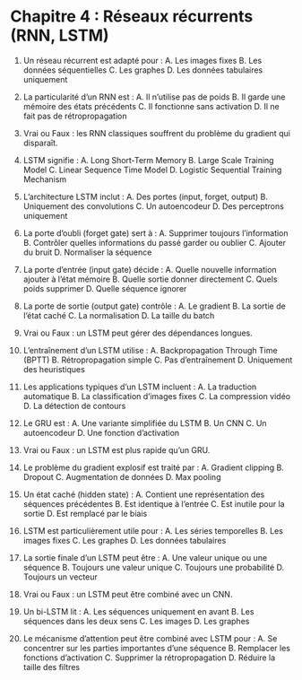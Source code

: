 # **Chapitre 4 : Réseaux récurrents (RNN, LSTM)**

1. Un réseau récurrent est adapté pour :
   A. Les images fixes
   B. Les données séquentielles
   C. Les graphes
   D. Les données tabulaires uniquement

2. La particularité d’un RNN est :
   A. Il n’utilise pas de poids
   B. Il garde une mémoire des états précédents
   C. Il fonctionne sans activation
   D. Il ne fait pas de rétropropagation

3. Vrai ou Faux : les RNN classiques souffrent du problème du gradient qui disparaît.

4. LSTM signifie :
   A. Long Short-Term Memory
   B. Large Scale Training Model
   C. Linear Sequence Time Model
   D. Logistic Sequential Training Mechanism

5. L’architecture LSTM inclut :
   A. Des portes (input, forget, output)
   B. Uniquement des convolutions
   C. Un autoencodeur
   D. Des perceptrons uniquement

6. La porte d’oubli (forget gate) sert à :
   A. Supprimer toujours l’information
   B. Contrôler quelles informations du passé garder ou oublier
   C. Ajouter du bruit
   D. Normaliser la séquence

7. La porte d’entrée (input gate) décide :
   A. Quelle nouvelle information ajouter à l’état mémoire
   B. Quelle sortie donner directement
   C. Quels poids supprimer
   D. Quelle séquence ignorer

8. La porte de sortie (output gate) contrôle :
   A. Le gradient
   B. La sortie de l’état caché
   C. La normalisation
   D. La taille du batch

9. Vrai ou Faux : un LSTM peut gérer des dépendances longues.

10. L’entraînement d’un LSTM utilise :
    A. Backpropagation Through Time (BPTT)
    B. Rétropropagation simple
    C. Pas d’entraînement
    D. Uniquement des heuristiques

11. Les applications typiques d’un LSTM incluent :
    A. La traduction automatique
    B. La classification d’images fixes
    C. La compression vidéo
    D. La détection de contours

12. Le GRU est :
    A. Une variante simplifiée du LSTM
    B. Un CNN
    C. Un autoencodeur
    D. Une fonction d’activation

13. Vrai ou Faux : un LSTM est plus rapide qu’un GRU.

14. Le problème du gradient explosif est traité par :
    A. Gradient clipping
    B. Dropout
    C. Augmentation de données
    D. Max pooling

15. Un état caché (hidden state) :
    A. Contient une représentation des séquences précédentes
    B. Est identique à l’entrée
    C. Est inutile pour la sortie
    D. Est remplacé par le biais

16. LSTM est particulièrement utile pour :
    A. Les séries temporelles
    B. Les images fixes
    C. Les graphes
    D. Les données tabulaires

17. La sortie finale d’un LSTM peut être :
    A. Une valeur unique ou une séquence
    B. Toujours une valeur unique
    C. Toujours une probabilité
    D. Toujours un vecteur

18. Vrai ou Faux : un LSTM peut être combiné avec un CNN.

19. Un bi-LSTM lit :
    A. Les séquences uniquement en avant
    B. Les séquences dans les deux sens
    C. Les images
    D. Les graphes

20. Le mécanisme d’attention peut être combiné avec LSTM pour :
    A. Se concentrer sur les parties importantes d’une séquence
    B. Remplacer les fonctions d’activation
    C. Supprimer la rétropropagation
    D. Réduire la taille des filtres